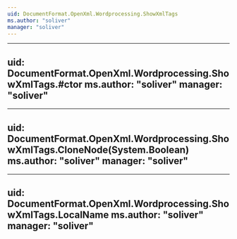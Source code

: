 ```yaml
---
uid: DocumentFormat.OpenXml.Wordprocessing.ShowXmlTags
ms.author: "soliver"
manager: "soliver"
---
```


---
uid: DocumentFormat.OpenXml.Wordprocessing.ShowXmlTags.#ctor
ms.author: "soliver"
manager: "soliver"
---

---
uid: DocumentFormat.OpenXml.Wordprocessing.ShowXmlTags.CloneNode(System.Boolean)
ms.author: "soliver"
manager: "soliver"
---

---
uid: DocumentFormat.OpenXml.Wordprocessing.ShowXmlTags.LocalName
ms.author: "soliver"
manager: "soliver"
---
